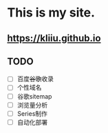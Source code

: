# This is my site.
## https://kliiu.github.io

## TODO

- [ ] 百度~~谷歌~~收录
- [ ] 个性域名
- [ ] 谷歌sitemap
- [ ] 浏览量分析
- [ ] Series制作
- [ ] 自动化部署